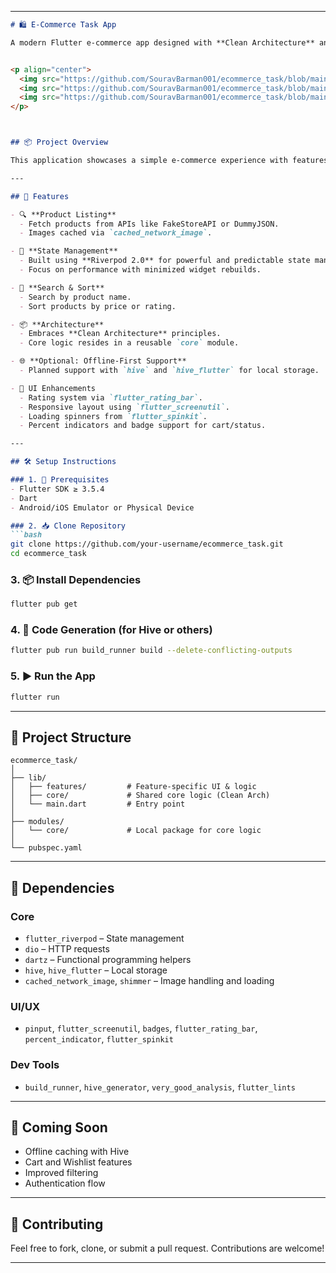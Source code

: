 
---
 
```markdown
# 🛍️ E-Commerce Task App

A modern Flutter e-commerce app designed with **Clean Architecture** and powered by **Riverpod**, **Dio**, and **Hive** (cache memory). This project demonstrates scalable Flutter development using layered architecture and best practices.


<p align="center">
  <img src="https://github.com/SouravBarman001/ecommerce_task/blob/main/screenshots/one.png?raw=true" width="400" alt="Image One"/>
  <img src="https://github.com/SouravBarman001/ecommerce_task/blob/main/screenshots/two.png?raw=true" width="400" alt="Screenshot 2"/>
  <img src="https://github.com/SouravBarman001/ecommerce_task/blob/main/screenshots/three.png?raw=true" width="400" alt="Screenshot 3"/>
</p>



## 📦 Project Overview

This application showcases a simple e-commerce experience with features like product listing, searching, sorting, and state management optimization using Riverpod. Products are fetched from an external API (like FakeStoreAPI), and the UI is polished using  responsive design.

---

## 🚀 Features

- 🔍 **Product Listing**
  - Fetch products from APIs like FakeStoreAPI or DummyJSON.
  - Images cached via `cached_network_image`.

- 🧠 **State Management**
  - Built using **Riverpod 2.0** for powerful and predictable state management.
  - Focus on performance with minimized widget rebuilds.

- 🛒 **Search & Sort**
  - Search by product name.
  - Sort products by price or rating.

- 📦 **Architecture**
  - Embraces **Clean Architecture** principles.
  - Core logic resides in a reusable `core` module.

- 🌐 **Optional: Offline-First Support**
  - Planned support with `hive` and `hive_flutter` for local storage.

- 💅 UI Enhancements
  - Rating system via `flutter_rating_bar`.
  - Responsive layout using `flutter_screenutil`.
  - Loading spinners from `flutter_spinkit`.
  - Percent indicators and badge support for cart/status.

---

## 🛠️ Setup Instructions

### 1. 🚧 Prerequisites
- Flutter SDK ≥ 3.5.4
- Dart
- Android/iOS Emulator or Physical Device

### 2. 📥 Clone Repository
```bash
git clone https://github.com/your-username/ecommerce_task.git
cd ecommerce_task
```

### 3. 📦 Install Dependencies
```bash
flutter pub get
```

### 4. 🧬 Code Generation (for Hive or others)
```bash
flutter pub run build_runner build --delete-conflicting-outputs
```

### 5. ▶️ Run the App
```bash
flutter run
```

---

## 🧱 Project Structure

```text
ecommerce_task/
│
├── lib/
│   ├── features/         # Feature-specific UI & logic
│   ├── core/             # Shared core logic (Clean Arch)
│   └── main.dart         # Entry point
│
├── modules/
│   └── core/             # Local package for core logic
│
└── pubspec.yaml
```

---

## 🔧 Dependencies

### Core
- `flutter_riverpod` – State management
- `dio` – HTTP requests
- `dartz` – Functional programming helpers
- `hive`, `hive_flutter` – Local storage
- `cached_network_image`, `shimmer` – Image handling and loading

### UI/UX
- `pinput`, `flutter_screenutil`, `badges`, `flutter_rating_bar`, `percent_indicator`, `flutter_spinkit`

### Dev Tools
- `build_runner`, `hive_generator`, `very_good_analysis`, `flutter_lints`

---

## 🎯 Coming Soon
- Offline caching with Hive
- Cart and Wishlist features
- Improved filtering
- Authentication flow

---

## 🤝 Contributing

Feel free to fork, clone, or submit a pull request. Contributions are welcome!

---

